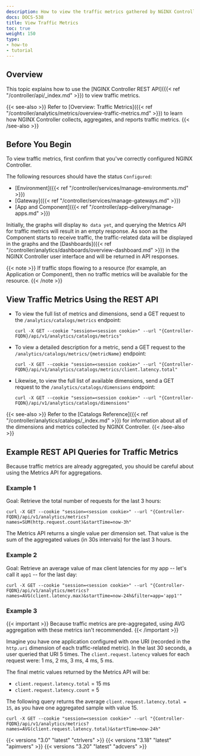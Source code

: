 ```yaml
---
description: How to view the traffic metrics gathered by NGINX Controller Analytics.
docs: DOCS-538
title: View Traffic Metrics
toc: true
weight: 150
type:
- how-to
- tutorial
---
```


## Overview

This topic explains how to use the [NGINX Controller REST API]({{< ref "/controller/api/_index.md" >}})
 to view traffic metrics.

{{< see-also >}}
Refer to [Overview: Traffic Metrics]({{< ref "/controller/analytics/metrics/overview-traffic-metrics.md" >}}) to learn how NGINX Controller collects, aggregates, and reports traffic metrics.
{{< /see-also >}}

## Before You Begin

To view traffic metrics, first confirm that you've correctly configured NGINX Controller.

The following resources should have the status `Configured`:

- [Environment]({{< ref "/controller/services/manage-environments.md" >}})
- [Gateway]({{< ref "/controller/services/manage-gateways.md" >}})
- [App and Component]({{< ref "/controller/app-delivery/manage-apps.md" >}})

Initially, the graphs will display `No data yet`, and querying the Metrics API for traffic metrics will result in an empty response. As soon as the Component starts to receive traffic, the traffic-related data will be displayed in the graphs and the [Dashboards]({{< ref "/controller/analytics/dashboards/overview-dashboard.md" >}}) in the NGINX Controller user interface and will be returned in API responses.

{{< note >}}
If traffic stops flowing to a resource (for example, an Application or Component), then no traffic metrics will be available for the resource.
{{< /note >}}

## View Traffic Metrics Using the REST API

- To view the full list of metrics and dimensions, send a GET request to the `/analytics/catalogs/metrics` endpoint:

    ```curl
    curl -X GET --cookie "session=<session cookie>" --url "{Controller-FQDN}/api/v1/analytics/catalogs/metrics"
    ```

- To view a detailed description for a metric, send a GET request to the `/analytics/catalogs/metrics/{metricName}` endpoint:

    ```curl
    curl -X GET --cookie "session=<session cookie>" --url "{Controller-FQDN}/api/v1/analytics/catalogs/metrics/client.latency.total"
    ```

- Likewise, to view the full list of available dimensions, send a GET request to the `/analytics/catalogs/dimensions` endpoint:

    ```curl
    curl -X GET --cookie "session=<session cookie>" --url "{Controller-FQDN}/api/v1/analytics/catalogs/dimensions"
    ```

{{< see-also >}}
Refer to the [Catalogs Reference]({{< ref "/controller/analytics/catalogs/_index.md" >}}) for information about all of the dimensions and metrics collected by NGINX Controller.
{{< /see-also >}}

## Example REST API Queries for Traffic Metrics

Because traffic metrics are already aggregated, you should be careful about using the Metrics API for aggregations.

### Example 1

Goal: Retrieve the total number of requests for the last 3 hours:

```curl
curl -X GET --cookie "session=<session cookie>" --url "{Controller-FQDN}/api/v1/analytics/metrics?names=SUM(http.request.count)&startTime=now-3h"
```

The Metrics API returns a single value per dimension set. That value is the sum of the aggregated values (in 30s intervals) for the last 3 hours.

### Example 2

Goal: Retrieve an average value of max client latencies for my app -- let's call it `app1` -- for the last day:

```curl
curl -X GET --cookie "session=<session cookie>" --url "{Controller-FQDN}/api/v1/analytics/metrics?names=AVG(client.latency.max)&startTime=now-24h&filter=app='app1'"
```

### Example 3

{{< important >}}
Because traffic metrics are pre-aggregated, using AVG aggregation with these metrics isn't recommended.
{{< /important >}}

Imagine you have one application configured with one URI (recorded in the `http.uri` dimension of each traffic-related metric). In the last 30 seconds, a user queried that URI 5 times. The `client.request.latency` values for each request were: 1 ms, 2 ms, 3 ms, 4 ms, 5 ms.

The final metric values returned by the Metrics API will be:

- `client.request.latency.total` = 15 ms
- `client.request.latency.count` = 5

The following query returns the average `client.request.latency.total = 15`, as you have one aggregated sample with value 15.

```curl
curl -X GET --cookie "session=<session cookie>" --url "{Controller-FQDN}/api/v1/analytics/metrics?names=AVG(client.request.latency.total)&startTime=now-24h"
```

{{< versions "3.0" "latest" "ctrlvers" >}}
{{< versions "3.18" "latest" "apimvers" >}}
{{< versions "3.20" "latest" "adcvers" >}}

